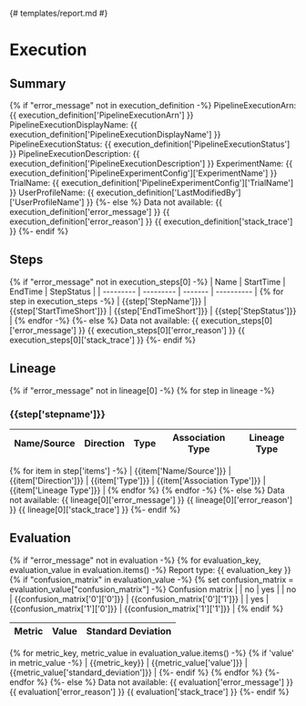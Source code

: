 {# templates/report.md #}

# Execution

## Summary

{% if "error_message" not in execution_definition  -%}
PipelineExecutionArn: {{ execution_definition['PipelineExecutionArn'] }}
PipelineExecutionDisplayName: {{ execution_definition['PipelineExecutionDisplayName'] }}
PipelineExecutionStatus: {{ execution_definition['PipelineExecutionStatus'] }}
PipelineExecutionDescription: {{ execution_definition['PipelineExecutionDescription'] }}
ExperimentName: {{ execution_definition['PipelineExperimentConfig']['ExperimentName'] }}
TrialName: {{ execution_definition['PipelineExperimentConfig']['TrialName'] }}
UserProfileName: {{ execution_definition['LastModifiedBy']['UserProfileName'] }}
{%- else  %}
Data not available:
{{ execution_definition['error_message'] }}
{{ execution_definition['error_reason'] }}
{{ execution_definition['stack_trace'] }}
{%- endif  %}

## Steps

{% if "error_message" not in execution_steps[0]  -%}
| Name      | StartTime | EndTime | StepStatus |
| --------- | --------- | ------- | ---------- |
{% for step in execution_steps -%}
| {{step['StepName']}} | {{step['StartTimeShort']}} | {{step['EndTimeShort']}} | {{step['StepStatus']}} |
{% endfor -%}
{%- else  %}
Data not available:
{{ execution_steps[0]['error_message'] }}
{{ execution_steps[0]['error_reason'] }}
{{ execution_steps[0]['stack_trace'] }}
{%- endif  %}

## Lineage

{% if "error_message" not in lineage[0]  -%}
{% for step in lineage -%}

### {{step['stepname']}}

| Name/Source   | Direction | Type | Association Type | Lineage Type |
| ------------- | --------- | ---- | ---------------- | ------------ |
{% for item in step['items']  -%}
| {{item['Name/Source']}} | {{item['Direction']}} | {{item['Type']}} | {{item['Association Type']}} | {{item['Lineage Type']}} |
{% endfor  %}
{% endfor -%}
{%- else  %}
Data not available:
{{ lineage[0]['error_message'] }}
{{ lineage[0]['error_reason'] }}
{{ lineage[0]['stack_trace'] }}
{%- endif  %}

## Evaluation

{% if "error_message" not in evaluation  -%}
{% for evaluation_key, evaluation_value in evaluation.items() -%}
Report type: {{ evaluation_key }}
{% if "confusion_matrix" in evaluation_value -%}
{% set confusion_matrix = evaluation_value["confusion_matrix"] -%}
Confusion matrix
|     | no | yes |
| no  | {{confusion_matrix['0']['0']}} | {{confusion_matrix['0']['1']}} |
| yes | {{confusion_matrix['1']['0']}} | {{confusion_matrix['1']['1']}} |
{% endif %}

| Metric   | Value | Standard Deviation |
| -------- | ----- | ------------------ |
{% for metric_key, metric_value in evaluation_value.items() -%}
{% if 'value' in metric_value -%}
| {{metric_key}} | {{metric_value['value']}} | {{metric_value['standard_deviation']}} |
{%- endif %}
{% endfor  %}
{%- endfor  %}
{%- else  %}
Data not available:
{{ evaluation['error_message'] }}
{{ evaluation['error_reason'] }}
{{ evaluation['stack_trace'] }}
{%- endif  %}
